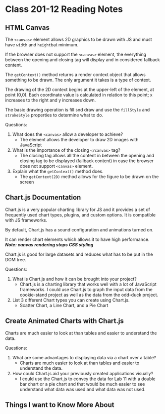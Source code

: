 # Class 201-12 Reading Notes

## HTML Canvas

The `<canvas>` element allows 2D graphics to be drawn with JS and must have `width` and `height`bat minimum.

If the browser does not support the `<canvas>` element, the everything between the opening and closing tag will display and in considered fallback content.

The `getContext()` method returns a render context object that allows something to be drawn. The only argument it takes is a type of context.

The drawing of the 2D context begins at the upper-left of the element, at point (0,0). Each coordinate value is calculated in relation to this point; x increases to the right and y increases down.

The basic drawing operation is fill snd draw and use the `fillStyle` and `strokeStyle` properties to determine what to do.

Questions:

1. What does the `<canvas>` allow a developer to achieve?
    * The element allows the developer to draw 2D images with JavaScript
2. What is the importance of the closing `</canvas>` tag?
    * The closing tag allows all the content in between the opening and closing tag to be displayed (fallback content) in case the browser does not support `<canvas>` element.
3. Explain what the `getContext()` method does.
    * The `getContext(2D)` method allows for the figure to be drawn on the screen

## Chart.js Documentation

Chart.js is a very popular charting library for JS and it provides a set of frequently used chart types, plugins, and custom options. It is compatible with JS frameworks.

By default, Chart.js has a sound configuration and animations turned on.

It can render chart elements which allows it to have high performance. ***Note: canvas rendering stops CSS styling***

Chart.js is good for large datasets and reduces what has to be put in the DOM tree.

Questions:

1. What is Chart.js and how it can be brought into your project?
    * Chart.js is a charting library that works well with a lot of JavaScript frameworks. I could use Chart.js to graph the input data from the cookie-stand project as well as the data from the odd-duck project.
2. List 3 different Chart types you can create using Chart.js.
    * Scatter Chart, a Line Chart, and a Pie Chart

## Create Animated Charts with Chart.js

Charts are much easier to look at than tables and easier to understand the data.

Questions:

1. What are some advantages to displaying data via a chart over a table?
    * Charts are much easier to look at than tables and easier to understand the data.
2. How could Chart.js aid your previously created applications visually?
    * I could use the Chart.js to convey the data for Lab 11 with a double bar chart or a pie chart and that would be much easier to see understand what data was used and what data was not used.

## Things I want to Know More About
